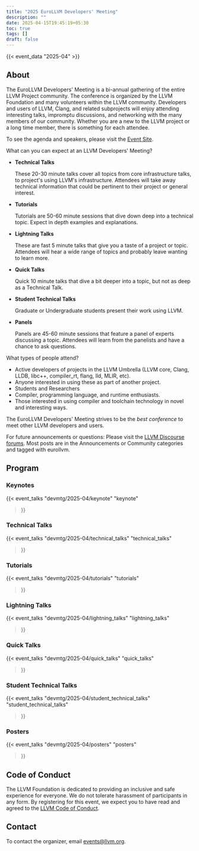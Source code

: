```yaml
---
title: "2025 EuroLLVM Developers' Meeting"
description: ""
date: 2025-04-15T19:45:19+05:30
toc: true
tags: []
draft: false
---
```


{{< event_data "2025-04" >}}

## About

The EuroLLVM Developers' Meeting is a bi-annual gathering of the entire LLVM Project community. The conference is organized by the LLVM Foundation and many volunteers within the LLVM community. Developers and users of LLVM, Clang, and related subprojects will enjoy attending interesting talks, impromptu discussions, and networking with the many members of our community. Whether you are a new to the LLVM project or a long time member, there is something for each attendee. 

To see the agenda and speakers, please visit the [Event Site](https://llvm.swoogo.com/2025eurollvm/home). 

What can you can expect at an LLVM Developers' Meeting?

- **Technical Talks**

    These 20-30 minute talks cover all topics from core infrastructure talks, to project's using LLVM's infrastructure. Attendees will take away technical information that could be pertinent to their project or general interest.

- **Tutorials**

    Tutorials are 50-60 minute sessions that dive down deep into a technical topic. Expect in depth examples and explanations.

- **Lightning Talks**

    These are fast 5 minute talks that give you a taste of a project or topic. Attendees will hear a wide range of topics and probably leave wanting to learn more.

- **Quick Talks**

    Quick 10 minute talks that dive a bit deeper into a topic, but not as deep as a Technical Talk.

- **Student Technical Talks**

    Graduate or Undergraduate students present their work using LLVM.

- **Panels**

    Panels are 45-60 minute sessions that feature a panel of experts discussing a topic. Attendees will learn from the panelists and have a chance to ask questions.

What types of people attend?

- Active developers of projects in the LLVM Umbrella (LLVM core, Clang, LLDB, libc++, compiler_rt, flang, lld, MLIR, etc).
- Anyone interested in using these as part of another project.
- Students and Researchers
- Compiler, programming language, and runtime enthusiasts.
- Those interested in using compiler and toolchain technology in novel and interesting ways.

The EuroLLVM Developers' Meeting strives to be the *best conference* to meet other LLVM developers and users.

For future announcements or questions: Please visit the [LLVM Discourse forums](https://discourse.llvm.org/). Most posts are in the Announcements or Community categories and tagged with eurollvm.

## Program

### Keynotes

{{< event_talks
    "devmtg/2025-04/keynote" 
    "keynote" 
>}}

### Technical Talks

{{< event_talks
    "devmtg/2025-04/technical_talks" 
    "technical_talks" 
>}}

### Tutorials

{{< event_talks
    "devmtg/2025-04/tutorials" 
    "tutorials" 
>}}

### Lightning Talks

{{< event_talks
    "devmtg/2025-04/lightning_talks" 
    "lightning_talks" 
>}}

### Quick Talks

{{< event_talks
    "devmtg/2025-04/quick_talks" 
    "quick_talks" 
>}}

### Student Technical Talks

{{< event_talks
    "devmtg/2025-04/student_technical_talks" 
    "student_technical_talks" 
>}}

### Posters

{{< event_talks
    "devmtg/2025-04/posters" 
    "posters" 
>}}

## Code of Conduct

The LLVM Foundation is dedicated to providing an inclusive and safe experience for everyone. We do not tolerate harassment of participants in any form. By registering for this event, we expect you to have read and agreed to the [LLVM Code of Conduct](http://llvm.org/docs/CodeOfConduct.html).

## Contact

To contact the organizer, email [events@llvm.org](events@llvm.org). 